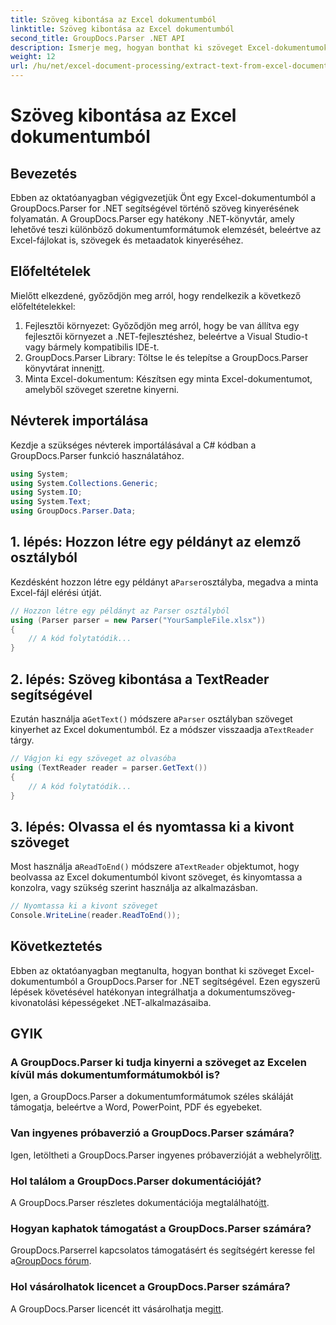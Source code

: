 ```yaml
---
title: Szöveg kibontása az Excel dokumentumból
linktitle: Szöveg kibontása az Excel dokumentumból
second_title: GroupDocs.Parser .NET API
description: Ismerje meg, hogyan bonthat ki szöveget Excel-dokumentumokból a GroupDocs.Parser for .NET segítségével egyszerű lépésekkel.
weight: 12
url: /hu/net/excel-document-processing/extract-text-from-excel-document/
---
```


# Szöveg kibontása az Excel dokumentumból

## Bevezetés
Ebben az oktatóanyagban végigvezetjük Önt egy Excel-dokumentumból a GroupDocs.Parser for .NET segítségével történő szöveg kinyerésének folyamatán. A GroupDocs.Parser egy hatékony .NET-könyvtár, amely lehetővé teszi különböző dokumentumformátumok elemzését, beleértve az Excel-fájlokat is, szövegek és metaadatok kinyeréséhez.
## Előfeltételek
Mielőtt elkezdené, győződjön meg arról, hogy rendelkezik a következő előfeltételekkel:
1. Fejlesztői környezet: Győződjön meg arról, hogy be van állítva egy fejlesztői környezet a .NET-fejlesztéshez, beleértve a Visual Studio-t vagy bármely kompatibilis IDE-t.
2.  GroupDocs.Parser Library: Töltse le és telepítse a GroupDocs.Parser könyvtárat innen[itt](https://releases.groupdocs.com/parser/net/).
3. Minta Excel-dokumentum: Készítsen egy minta Excel-dokumentumot, amelyből szöveget szeretne kinyerni.

## Névterek importálása
Kezdje a szükséges névterek importálásával a C# kódban a GroupDocs.Parser funkció használatához.
```csharp
using System;
using System.Collections.Generic;
using System.IO;
using System.Text;
using GroupDocs.Parser.Data;
```
## 1. lépés: Hozzon létre egy példányt az elemző osztályból
 Kezdésként hozzon létre egy példányt a`Parser`osztályba, megadva a minta Excel-fájl elérési útját.
```csharp
// Hozzon létre egy példányt az Parser osztályból
using (Parser parser = new Parser("YourSampleFile.xlsx"))
{
    // A kód folytatódik...
}
```
## 2. lépés: Szöveg kibontása a TextReader segítségével
 Ezután használja a`GetText()` módszere a`Parser` osztályban szöveget kinyerhet az Excel dokumentumból. Ez a módszer visszaadja a`TextReader` tárgy.
```csharp
// Vágjon ki egy szöveget az olvasóba
using (TextReader reader = parser.GetText())
{
    // A kód folytatódik...
}
```
## 3. lépés: Olvassa el és nyomtassa ki a kivont szöveget
 Most használja a`ReadToEnd()` módszere a`TextReader` objektumot, hogy beolvassa az Excel dokumentumból kivont szöveget, és kinyomtassa a konzolra, vagy szükség szerint használja az alkalmazásban.
```csharp
// Nyomtassa ki a kivont szöveget
Console.WriteLine(reader.ReadToEnd());
```

## Következtetés
Ebben az oktatóanyagban megtanulta, hogyan bonthat ki szöveget Excel-dokumentumból a GroupDocs.Parser for .NET segítségével. Ezen egyszerű lépések követésével hatékonyan integrálhatja a dokumentumszöveg-kivonatolási képességeket .NET-alkalmazásaiba.

## GYIK
### A GroupDocs.Parser ki tudja kinyerni a szöveget az Excelen kívül más dokumentumformátumokból is?
Igen, a GroupDocs.Parser a dokumentumformátumok széles skáláját támogatja, beleértve a Word, PowerPoint, PDF és egyebeket.
### Van ingyenes próbaverzió a GroupDocs.Parser számára?
 Igen, letöltheti a GroupDocs.Parser ingyenes próbaverzióját a webhelyről[itt](https://releases.groupdocs.com/).
### Hol találom a GroupDocs.Parser dokumentációját?
 A GroupDocs.Parser részletes dokumentációja megtalálható[itt](https://tutorials.groupdocs.com/parser/net/).
### Hogyan kaphatok támogatást a GroupDocs.Parser számára?
 GroupDocs.Parserrel kapcsolatos támogatásért és segítségért keresse fel a[GroupDocs fórum](https://forum.groupdocs.com/c/parser/17).
### Hol vásárolhatok licencet a GroupDocs.Parser számára?
 A GroupDocs.Parser licencét itt vásárolhatja meg[itt](https://purchase.groupdocs.com/buy).